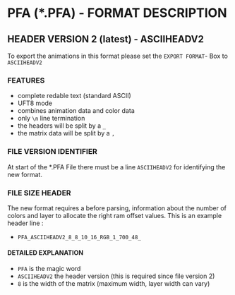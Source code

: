 # PFA (*.PFA) - FORMAT DESCRIPTION



## HEADER VERSION 2 (latest) - ASCIIHEADV2
To export the animations in this format please set the `EXPORT FORMAT`- Box to `ASCIIHEADV2`

### FEATURES
* complete redable text (standard ASCII)
* UFT8 mode
* combines animation data and color data
* only ` \n ` line termination
* the headers will be split by a `_`
* the matrix data will be split by a `,`

### FILE VERSION IDENTIFIER
At start of the *.PFA File there must be a line `ASCIIHEADV2` for identifying the new format.

### FILE SIZE HEADER
The new format requires a before parsing, information about the number of colors and layer to allocate the right ram offset values.
This is an example header line : 
*  `PFA_ASCIIHEADV2_8_8_10_16_RGB_1_700_48_`

#### DETAILED EXPLANATION 
* `PFA` is the magic word
* `ASCIIHEADV2` the header version (this is required since file version 2)
* `8` is the width of the matrix (maximum width, layer width can vary)
